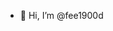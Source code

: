 - 👋 Hi, I’m @fee1900d

<!---
fee1900d/fee1900d is a ✨ special ✨ repository because its `README.md` (this file) appears on your GitHub profile.
You can click the Preview link to take a look at your changes.
--->
